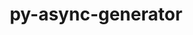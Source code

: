 ---
title: "py-async-generator"
layout: cache
categories: [package, v0.19]
meta: {"versions": ["1.10"], "compilers": ["gcc@=11.1.0", "oneapi@=2022.1.0"], "oss": ["ubuntu20.04"], "platforms": ["linux"], "targets": ["x86_64"], "stacks": ["e4s", "e4s-oneapi"], "num_specs": 2, "num_specs_by_stack": {"e4s": 1, "e4s-oneapi": 1}}
spec_details: [{"hash": "hyijoj2wmy5vatqgsexrxzzpd7klity2", "compiler": "gcc@=11.1.0", "versions": ["1.10"], "os": "ubuntu20.04", "platform": "linux", "target": "x86_64", "variants": ["build_system=python_pip"], "stacks": ["e4s"], "size": "-", "tarball": "https://binaries.spack.io/releases/v0.19/build_cache/linux-ubuntu20.04-x86_64/gcc-11.1.0/py-async-generator-1.10/linux-ubuntu20.04-x86_64-gcc-11.1.0-py-async-generator-1.10-hyijoj2wmy5vatqgsexrxzzpd7klity2.spack"}, {"hash": "ypf6q6zr5icg7msbk2qyptwzqargw4k3", "compiler": "oneapi@=2022.1.0", "versions": ["1.10"], "os": "ubuntu20.04", "platform": "linux", "target": "x86_64", "variants": ["build_system=python_pip"], "stacks": ["e4s-oneapi"], "size": "-", "tarball": "https://binaries.spack.io/releases/v0.19/build_cache/linux-ubuntu20.04-x86_64/oneapi-2022.1.0/py-async-generator-1.10/linux-ubuntu20.04-x86_64-oneapi-2022.1.0-py-async-generator-1.10-ypf6q6zr5icg7msbk2qyptwzqargw4k3.spack"}]
---